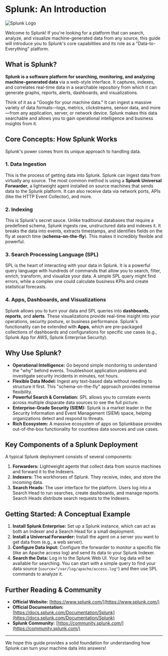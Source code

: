 # Splunk: An Introduction

![Splunk Logo](https://www.splunk.com/content/dam/splunk-blogs/images/2021/04/splunk-logo.png)

Welcome to Splunk! If you're looking for a platform that can search, analyze, and visualize machine-generated data from any source, this guide will introduce you to Splunk's core capabilities and its role as a "Data-to-Everything" platform.

## What is Splunk?

**Splunk is a software platform for searching, monitoring, and analyzing machine-generated data** via a web-style interface. It captures, indexes, and correlates real-time data in a searchable repository from which it can generate graphs, reports, alerts, dashboards, and visualizations.

Think of it as a "Google for your machine data." It can ingest a massive variety of data formats—logs, metrics, clickstreams, sensor data, and more—from any application, server, or network device. Splunk makes this data searchable and allows you to gain operational intelligence and business insights from it.

## Core Concepts: How Splunk Works

Splunk's power comes from its unique approach to handling data.

### 1. Data Ingestion
This is the process of getting data into Splunk. Splunk can ingest data from virtually any source. The most common method is using a **Splunk Universal Forwarder**, a lightweight agent installed on source machines that sends data to the Splunk platform. It can also receive data via network ports, APIs (like the HTTP Event Collector), and more.

### 2. Indexing
This is Splunk's secret sauce. Unlike traditional databases that require a predefined schema, Splunk ingests raw, unstructured data and indexes it. It breaks the data into events, extracts timestamps, and identifies fields on the fly at search time (**schema-on-the-fly**). This makes it incredibly flexible and powerful.

### 3. Search Processing Language (SPL)
SPL is the heart of interacting with your data in Splunk. It is a powerful query language with hundreds of commands that allow you to search, filter, enrich, transform, and visualize your data. A simple SPL query might find errors, while a complex one could calculate business KPIs and create statistical forecasts.

### 4. Apps, Dashboards, and Visualizations
Splunk allows you to turn your data and SPL queries into **dashboards**, **reports**, and **alerts**. These visualizations provide real-time insight into your operations, security posture, or business performance. Splunk's functionality can be extended with **Apps**, which are pre-packaged collections of dashboards and configurations for specific use cases (e.g., Splunk App for AWS, Splunk Enterprise Security).

## Why Use Splunk?

* **Operational Intelligence:** Go beyond simple monitoring to understand the "why" behind events. Troubleshoot application problems and investigate security incidents in minutes, not hours.
* **Flexible Data Model:** Ingest any text-based data without needing to structure it first. This "schema-on-the-fly" approach provides immense flexibility.
* **Powerful Search & Correlation:** SPL allows you to correlate events across multiple disparate data sources to see the full picture.
* **Enterprise-Grade Security (SIEM):** Splunk is a market leader in the Security Information and Event Management (SIEM) space, helping organizations detect and respond to threats.
* **Rich Ecosystem:** A massive ecosystem of apps on Splunkbase provides out-of-the-box functionality for countless data sources and use cases.

## Key Components of a Splunk Deployment

A typical Splunk deployment consists of several components:

1.  **Forwarders:** Lightweight agents that collect data from source machines and forward it to the Indexers.
2.  **Indexers:** The workhorses of Splunk. They receive, index, and store the incoming data.
3.  **Search Heads:** The user interface for the platform. Users log into a Search Head to run searches, create dashboards, and manage reports. Search Heads distribute search requests to the Indexers.

## Getting Started: A Conceptual Example

1.  **Install Splunk Enterprise:** Set up a Splunk instance, which can act as both an Indexer and a Search Head for a small deployment.
2.  **Install a Universal Forwarder:** Install the agent on a server you want to get data from (e.g., a web server).
3.  **Configure Data Input:** Configure the forwarder to monitor a specific file (like an Apache access log) and send its data to your Splunk Indexer.
4.  **Search the Data:** Log in to the Splunk Web UI. Your log data will be available for searching. You can start with a simple query to find your data source (`source="/var/log/apache/access.log"`) and then use SPL commands to analyze it.

## Further Reading & Community

* **Official Website:** [https://www.splunk.com/](https://www.splunk.com/)
* **Official Documentation:** [https://docs.splunk.com/Documentation/Splunk](https://docs.splunk.com/Documentation/Splunk)
* **Splunk Community:** [https://community.splunk.com/](https://community.splunk.com/)

---
We hope this guide provides a solid foundation for understanding how Splunk can turn your machine data into answers!